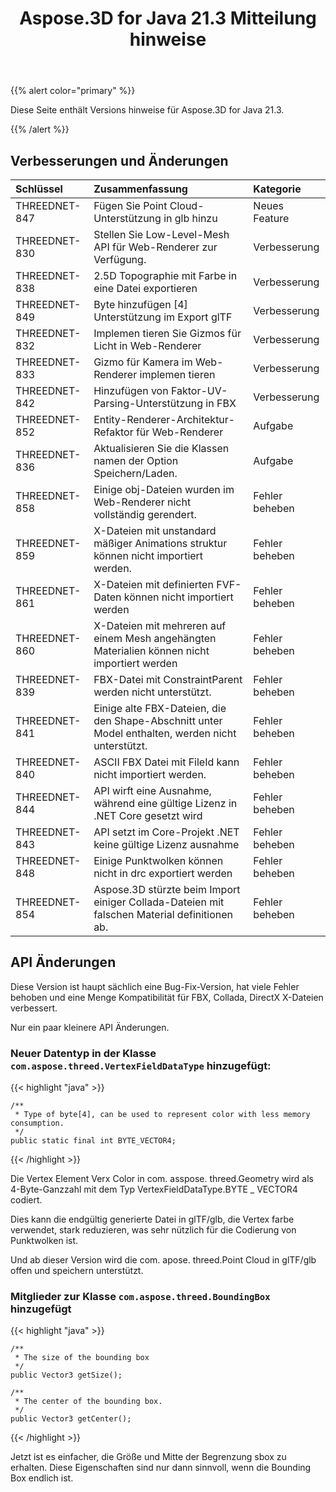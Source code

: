 ﻿---
title: Aspose.3D for Java 21.3 Mitteilung hinweise
type: docs
weight: 10
url: /de/java/aspose-3d-for-java-21-3-release-notes/
---
{{% alert color="primary" %}}

Diese Seite enthält Versions hinweise für Aspose.3D for Java 21.3.

{{% /alert %}}
## **Verbesserungen und Änderungen**

|**Schlüssel**|**Zusammenfassung**|**Kategorie**|
|:- |:- |:- |
|THREEDNET-847 |Fügen Sie Point Cloud-Unterstützung in glb hinzu|Neues Feature|
|THREEDNET-830 |Stellen Sie Low-Level-Mesh API für Web-Renderer zur Verfügung.|Verbesserung|
|THREEDNET-838 |2.5D Topographie mit Farbe in eine Datei exportieren|Verbesserung|
|THREEDNET-849 |Byte hinzufügen [4] Unterstützung im Export glTF|Verbesserung|
|THREEDNET-832 |Implemen tieren Sie Gizmos für Licht in Web-Renderer|Verbesserung|
|THREEDNET-833 |Gizmo für Kamera im Web-Renderer implemen tieren|Verbesserung|
|THREEDNET-842 |Hinzufügen von Faktor-UV-Parsing-Unterstützung in FBX|Verbesserung|
|THREEDNET-852 |Entity-Renderer-Architektur-Refaktor für Web-Renderer|Aufgabe|
|THREEDNET-836 |Aktualisieren Sie die Klassen namen der Option Speichern/Laden.|Aufgabe|
|THREEDNET-858 |Einige obj-Dateien wurden im Web-Renderer nicht vollständig gerendert.|Fehler beheben|
|THREEDNET-859 |X-Dateien mit unstandard mäßiger Animations struktur können nicht importiert werden.|Fehler beheben|
|THREEDNET-861 |X-Dateien mit definierten FVF-Daten können nicht importiert werden|Fehler beheben|
|THREEDNET-860 |X-Dateien mit mehreren auf einem Mesh angehängten Materialien können nicht importiert werden|Fehler beheben|
|THREEDNET-839 |FBX-Datei mit ConstraintParent werden nicht unterstützt.|Fehler beheben|
|THREEDNET-841 |Einige alte FBX-Dateien, die den Shape-Abschnitt unter Model enthalten, werden nicht unterstützt.|Fehler beheben|
|THREEDNET-840 |ASCII FBX Datei mit FileId kann nicht importiert werden.|Fehler beheben|
|THREEDNET-844 |API wirft eine Ausnahme, während eine gültige Lizenz in .NET Core gesetzt wird|Fehler beheben|
|THREEDNET-843 |API setzt im Core-Projekt .NET keine gültige Lizenz ausnahme|Fehler beheben|
|THREEDNET-848 |Einige Punktwolken können nicht in drc exportiert werden|Fehler beheben|
|THREEDNET-854 |Aspose.3D stürzte beim Import einiger Collada-Dateien mit falschen Material definitionen ab.|Fehler beheben|


## API Änderungen ##


Diese Version ist haupt sächlich eine Bug-Fix-Version, hat viele Fehler behoben und eine Menge Kompatibilität für FBX, Collada, DirectX X-Dateien verbessert.


Nur ein paar kleinere API Änderungen.

### Neuer Datentyp in der Klasse `com.aspose.threed.VertexFieldDataType` hinzugefügt:

{{< highlight "java" >}}

    /**
     * Type of byte[4], can be used to represent color with less memory consumption.
     */
    public static final int BYTE_VECTOR4;

{{< /highlight >}}

Die Vertex Element Verx Color in com. asspose. threed.Geometry wird als 4-Byte-Ganzzahl mit dem Typ VertexFieldDataType.BYTE _ VECTOR4 codiert.

Dies kann die endgültig generierte Datei in glTF/glb, die Vertex farbe verwendet, stark reduzieren, was sehr nützlich für die Codierung von Punktwolken ist.

Und ab dieser Version wird die com. apose. threed.Point Cloud in glTF/glb offen und speichern unterstützt.



### Mitglieder zur Klasse `com.aspose.threed.BoundingBox` hinzugefügt


{{< highlight "java" >}}

    /**
     * The size of the bounding box
     */
    public Vector3 getSize();
  
    /**
     * The center of the bounding box.
     */
    public Vector3 getCenter();

{{< /highlight >}}

Jetzt ist es einfacher, die Größe und Mitte der Begrenzung sbox zu erhalten. Diese Eigenschaften sind nur dann sinnvoll, wenn die Bounding Box endlich ist.

